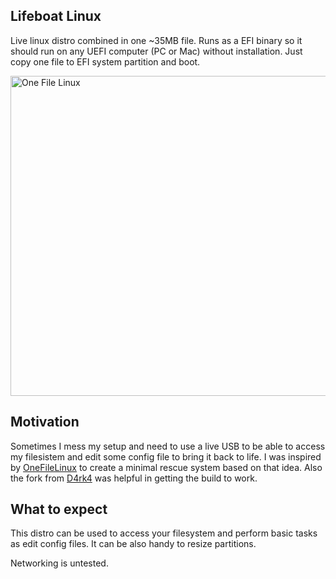 ## Lifeboat Linux

Live linux distro combined in one ~35MB file. Runs as a EFI binary so it should run on any UEFI computer (PC or Mac) without installation. Just copy one file to EFI system partition and boot.

<img width=512 alt="One File Linux" src="FoxBuild/icon.png" />


## Motivation

Sometimes I mess my setup and need to use a live USB to be able to access my filesistem and edit some config file to bring it back to life.
I was inspired by [OneFileLinux](https://github.com/zhovner/OneFileLinux) to create a minimal rescue system based on that idea. Also the fork from [D4rk4](https://github.com/D4rk4/OneRecovery) was helpful in getting the build to work.


## What to expect

This distro can be used to access your filesystem and perform basic tasks as edit config files. It can be also handy to resize partitions.

Networking is untested.